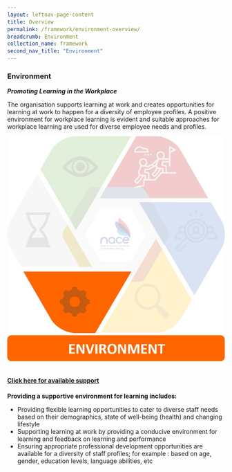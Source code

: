 ```yaml
---
layout: leftnav-page-content
title: Overview
permalink: /framework/environment-overview/
breadcrumb: Environment
collection_name: framework
second_nav_title: "Environment"
---
```




### **Environment**
***Promoting Learning in the Workplace***

The organisation supports learning at work and creates opportunities for learning at work to happen for a diversity of employee profiles. A positive environment for workplace learning is evident and suitable approaches for workplace learning are used for diverse employee needs and profiles.

<div class="row">
    <div class="col is-6">
		<figure style="margin:0;">
			<img src="/images/framework-icon/environment-icon.jpg" alt="Environment"/>
			<a href="https://nyp-wpl-staging.netlify.com/framework/environment-support/" target="_blank"> <h4>Click here for available support</h4></a>
			<figcaption class="has-text-weight-bold" style="color:#0ACED2"> </figcaption>
		</figure>
	</div>
	<div class="col is-6">
        <p>	
		<b>Providing a supportive environment for learning includes:</b>
            <ul>
                <li>Providing flexible learning opportunities to cater to diverse staff needs based on their demographics, state of well-being (health) and changing lifestyle</li>
                <li>Supporting learning at work by providing a conducive environment for learning and feedback on learning and performance </li>
		<li>Ensuring appropriate professional development opportunities are available for a diversity of staff profiles; for example : based on age, gender, education levels, language abilities, etc </li>  		    
            </ul>
		</p>
	</div>
</div>
